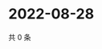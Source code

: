 # 2022-08-28

共 0 条

<!-- BEGIN WEIBO -->
<!-- 最后更新时间 Sun Aug 28 2022 18:17:45 GMT+0800 (China Standard Time) -->

<!-- END WEIBO -->
